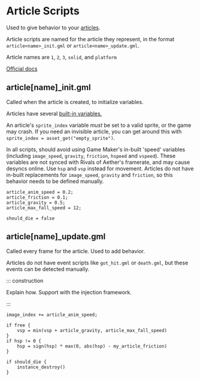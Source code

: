 # Article Scripts

Used to give behavior to your [articles](../language/articles.md).

Article scripts are named for the article they represent, in the format `article<name>_init.gml`
or `article<name>_update.gml`.

Article names are `1`, `2`, `3`, `solid`, and `platform`

[Official docs](https://rivalsofaether.com/articles/)

## article[name]_init.gml

Called when the article is created, to initialize variables.

Articles have several [built-in variables.](../language/articles.md#article-variables)

An article's `sprite_index` variable *must* be set to a valid sprite, or the game may crash. If you need an invisible
article, you can get around this with `sprite_index = asset_get("empty_sprite")`.

In all scripts, should avoid using Game Maker's in-built 'speed' variables
(including `image_speed`, `gravity`, `friction`, `hspeed` and `vspeed`). These variables are not synced with Rivals of
Aether's framerate, and may cause desyncs online. Use `hsp` and `vsp` instead for movement. Articles do not have
in-built replacements for `image_speed`, `gravity` and `friction`, so this behavior needs to be defined manually.

```gml
article_anim_speed = 0.2;
article_friction = 0.1;
article_gravity = 0.5;
article_max_fall_speed = 12;

should_die = false
```

## article[name]_update.gml

Called every frame for the article. Used to add behavior.

Articles do not have event scripts like `got_hit.gml` or `death.gml`, but these events can be detected manually.

::: construction

Explain how. Support with the injection framework.

:::

```gml
image_index += article_anim_speed;

if free {
    vsp = min(vsp + article_gravity, article_max_fall_speed)
}
if hsp != 0 {
    hsp = sign(hsp) * max(0, abs(hsp) - my_article_friction)
}

if should_die {
    instance_destroy()
}
```